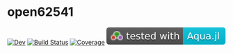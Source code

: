 # open62541

[![Dev](https://img.shields.io/badge/docs-dev-blue.svg)](https://martinkosch.github.io/open62541.jl/dev)
[![Build Status](https://travis-ci.com/martinkosch/open62541.jl.svg?branch=main)](https://travis-ci.com/martinkosch/open62541.jl)
[![Coverage](https://codecov.io/gh/martinkosch/open62541.jl/branch/main/graph/badge.svg)](https://codecov.io/gh/martinkosch/open62541.jl)
[![Aqua QA](https://raw.githubusercontent.com/JuliaTesting/Aqua.jl/master/badge.svg)](https://github.com/JuliaTesting/Aqua.jl)

